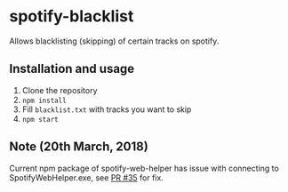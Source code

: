 # spotify-blacklist
Allows blacklisting (skipping) of certain tracks on spotify.

## Installation and usage

1. Clone the repository
2. `npm install`
3. Fill `blacklist.txt` with tracks you want to skip
4. `npm start`

## Note (20th March, 2018)

Current npm package of spotify-web-helper has issue with connecting to SpotifyWebHelper.exe, see [PR #35](https://github.com/onetune/spotify-web-helper/pull/35) for fix.

